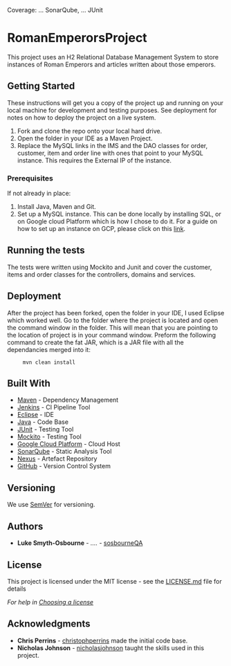 Coverage: ... SonarQube, ... JUnit

# RomanEmperorsProject

This project uses an H2 Relational Database Management System to store instances of Roman Emperors and articles written about those emperors.

## Getting Started

These instructions will get you a copy of the project up and running on your local machine for development and testing purposes. See deployment for notes on how to deploy the project on a live system.

1. Fork and clone the repo onto your local hard drive.
2. Open the folder in your IDE as a Maven Project.
3. Replace the MySQL links in the IMS and the DAO classes for order, customer, item and order line with ones that point to your MySQL instance. This requires the External IP of the instance.

### Prerequisites

If not already in place:

1. Install Java, Maven and Git.
2. Set up a MySQL instance. This can be done locally by installing SQL, or on Google cloud Platform which is how I chose to do it. For a guide on how to set up an instance on GCP, please click on this [link](https://cloud.google.com/sql/docs/mysql/quickstart).




## Running the tests

The tests were written using Mockito and Junit and cover the customer, items and order classes for the controllers, domains and services.

## Deployment

After the project has been forked, open the folder in your IDE, I used Eclipse which worked well. Go to the folder where the project is located and open the command window in the folder. This will mean that you are pointing to the location of project is in your command window. Preform the following command to create the fat JAR, which is a JAR file with all the dependancies merged into it:

         mvn clean install

## Built With

* [Maven](https://maven.apache.org/) - Dependency Management
* [Jenkins](https://www.jenkins.io/) - CI Pipeline Tool
* [Eclipse](https://www.eclipse.org/) - IDE
* [Java](https://www.java.com/en/download/) - Code Base
* [JUnit](https://junit.org/junit4/) - Testing Tool
* [Mockito](https://site.mockito.org/) - Testing Tool
* [Google Cloud Platform](https://cloud.google.com/) - Cloud Host
* [SonarQube](https://www.sonarqube.org/) - Static Analysis Tool
* [Nexus](https://repository.apache.org/) - Artefact Repository
* [GitHub](https://github.com/) - Version Control System

## Versioning

We use [SemVer](http://semver.org/) for versioning.

## Authors


* **Luke Smyth-Osbourne** - *....* - [sosbourneQA](https://github.com/sosbourneQA)


## License

This project is licensed under the MIT license - see the [LICENSE.md](LICENSE.md) file for details 

*For help in [Choosing a license](https://choosealicense.com/)*

## Acknowledgments

* **Chris Perrins**  - [christophperrins](https://github.com/christophperrins) made the initial code base.
* **Nicholas Johnson**  - [nicholasjohnson](https://github.com/nickrstewarttds) taught the skills used in this project.

